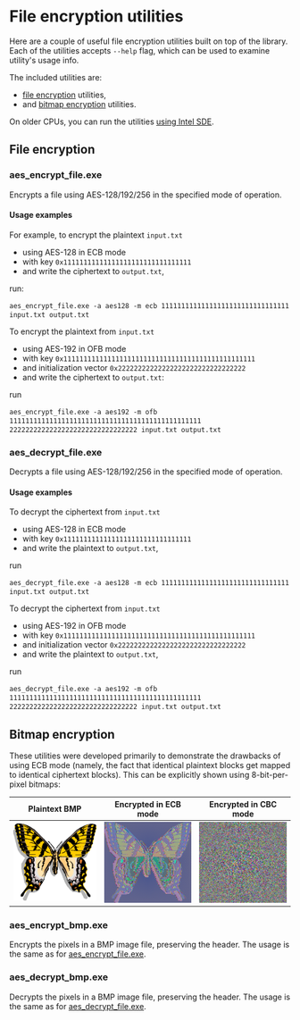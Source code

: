 # File encryption utilities

Here are a couple of useful file encryption utilities built on top of the library.
Each of the utilities accepts `--help` flag, which can be used to examine utility's usage info.

The included utilities are:

* [file encryption](#file-encryption) utilities,
* and [bitmap encryption](#bitmap-encryption) utilities.

On older CPUs, you can run the utilities [using Intel SDE](https://github.com/egor-tensin/aesni#running-on-older-cpus).

## File encryption

### aes_encrypt_file.exe

Encrypts a file using AES-128/192/256 in the specified mode of operation.

#### Usage examples

For example, to encrypt the plaintext `input.txt`

* using AES-128 in ECB mode
* with key `0x11111111111111111111111111111111`
* and write the ciphertext to `output.txt`,

run:

    aes_encrypt_file.exe -a aes128 -m ecb 11111111111111111111111111111111 input.txt output.txt

To encrypt the plaintext from `input.txt`

* using AES-192 in OFB mode
* with key `0x111111111111111111111111111111111111111111111111`
* and initialization vector `0x22222222222222222222222222222222`
* and write the ciphertext to `output.txt`:

run

    aes_encrypt_file.exe -a aes192 -m ofb 111111111111111111111111111111111111111111111111 22222222222222222222222222222222 input.txt output.txt

### aes_decrypt_file.exe

Decrypts a file using AES-128/192/256 in the specified mode of operation.

#### Usage examples

To decrypt the ciphertext from `input.txt`

* using AES-128 in ECB mode
* with key `0x11111111111111111111111111111111`
* and write the plaintext to `output.txt`,

run

    aes_decrypt_file.exe -a aes128 -m ecb 11111111111111111111111111111111 input.txt output.txt

To decrypt the ciphertext from `input.txt`

* using AES-192 in OFB mode
* with key `0x111111111111111111111111111111111111111111111111`
* and initialization vector `0x22222222222222222222222222222222`
* and write the plaintext to `output.txt`,

run

    aes_decrypt_file.exe -a aes192 -m ofb 111111111111111111111111111111111111111111111111 22222222222222222222222222222222 input.txt output.txt

## Bitmap encryption

These utilities were developed primarily to demonstrate the drawbacks of using ECB mode
(namely, the fact that identical plaintext blocks get mapped to identical ciphertext blocks).
This can be explicitly shown using 8-bit-per-pixel bitmaps:

Plaintext BMP | Encrypted in ECB mode | Encrypted in CBC mode
------------- | --------------------- | ---------------------
![Plaintext butterfly](bmp/butterfly.bmp?raw=true) | ![Ciphertext butterfly in ECB mode](bmp/cipherfly_ecb.bmp?raw=true) | ![Ciphertext butterfly in CBC mode](bmp/cipherfly_cbc.bmp?raw=true)

### aes_encrypt_bmp.exe

Encrypts the pixels in a BMP image file, preserving the header.
The usage is the same as for [aes_encrypt_file.exe](#aes_encrypt_fileexe).

### aes_decrypt_bmp.exe

Decrypts the pixels in a BMP image file, preserving the header.
The usage is the same as for [aes_decrypt_file.exe](#aes_decrypt_fileexe).
